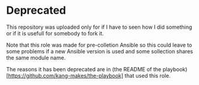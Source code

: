 # Deprecated

This repository was uploaded only for if I have to seen how I did something or if it is usefull for somebody to fork it.

Note that this role was made for pre-colletion Ansible so this could leave to some problems if a new Ansible version is used and some sollection shares the same module name.

The reasons it has been deprecated are in (the README of the playbook)[https://github.com/kang-makes/the-playbook] that used this role.
